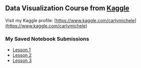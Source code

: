 ## Data Visualization Course from [Kaggle](https://www.kaggle.com/learn/data-visualization)

Visit my Kaggle profile: [https://www.kaggle.com/carlymichele](https://www.kaggle.com/carlymichele)

### My Saved Notebook Submissions
 - [Lesson 1](https://github.com/prototyyype/kaggle-practice/blob/main/data-visualization/exercise-hello-seaborn.ipynb)
 - [Lesson 2](https://github.com/prototyyype/kaggle-practice/blob/main/data-visualization/exercise-line-charts.ipynbgi)
 - [Lesson 3](https://github.com/prototyyype/kaggle-practice/blob/main/data-visualization/exercise-bar-charts-and-heatmaps.ipynb)
 <!-- - [Lesson 4]()
 - [Lesson 5]()
 - [Lesson 6]()
 - [Lesson 7]()
 - [Lesson 8]() -->

